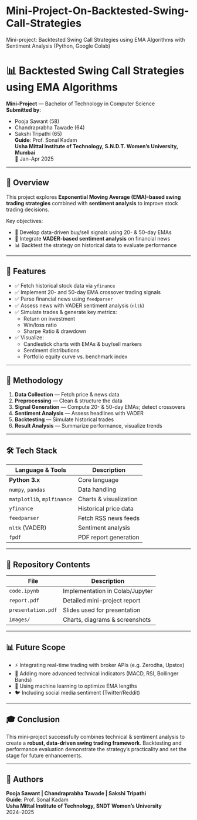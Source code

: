 # Mini-Project-On-Backtested-Swing-Call-Strategies
Mini-project: Backtested Swing Call Strategies using EMA Algorithms with Sentiment Analysis (Python, Google Colab)
# 📊 Backtested Swing Call Strategies using EMA Algorithms

**Mini-Project** — Bachelor of Technology in Computer Science  
**Submitted by**:  
- Pooja Sawant (58)  
- Chandraprabha Tawade (64)  
- Sakshi Tripathi (65)  
**Guide**: Prof. Sonal Kadam  
**Usha Mittal Institute of Technology, S.N.D.T. Women’s University, Mumbai**  
📅 Jan–Apr 2025

---

## 📜 Overview
This project explores **Exponential Moving Average (EMA)-based swing trading strategies** combined with **sentiment analysis** to improve stock trading decisions.

Key objectives:
- 🧠 Develop data-driven buy/sell signals using 20- & 50-day EMAs
- 📰 Integrate **VADER-based sentiment analysis** on financial news
- 📊 Backtest the strategy on historical data to evaluate performance

---

## 🎯 Features
- ✅ Fetch historical stock data via `yfinance`
- ✅ Implement 20- and 50-day EMA crossover trading signals
- ✅ Parse financial news using `feedparser`
- ✅ Assess news with VADER sentiment analysis (`nltk`)
- ✅ Simulate trades & generate key metrics:
  - Return on investment
  - Win/loss ratio
  - Sharpe Ratio & drawdown
- ✅ Visualize:
  - Candlestick charts with EMAs & buy/sell markers
  - Sentiment distributions
  - Portfolio equity curve vs. benchmark index

---

## 🧠 Methodology
1. **Data Collection** — Fetch price & news data
2. **Preprocessing** — Clean & structure the data
3. **Signal Generation** — Compute 20- & 50-day EMAs; detect crossovers
4. **Sentiment Analysis** — Assess headlines with VADER
5. **Backtesting** — Simulate historical trades
6. **Result Analysis** — Summarize performance, visualize trends

---

## 🛠️ Tech Stack
| Language & Tools | Description |
|------------------|-------------|
| **Python 3.x** | Core language |
| `numpy`, `pandas` | Data handling |
| `matplotlib`, `mplfinance` | Charts & visualization |
| `yfinance` | Historical price data |
| `feedparser` | Fetch RSS news feeds |
| `nltk` (VADER) | Sentiment analysis |
| `fpdf` | PDF report generation |

---

## 📂 Repository Contents
| File | Description |
|------------|------------|
| `code.ipynb` | Implementation in Colab/Jupyter |
| `report.pdf` | Detailed mini-project report |
| `presentation.pdf` | Slides used for presentation |
| `images/` | Charts, diagrams & screenshots |

---

## 📊 Future Scope
- ⚡ Integrating real-time trading with broker APIs (e.g. Zerodha, Upstox)
- 🤖 Adding more advanced technical indicators (MACD, RSI, Bollinger Bands)
- 🧠 Using machine learning to optimize EMA lengths
- 🐦 Including social media sentiment (Twitter/Reddit)

---

## 🎓 Conclusion
This mini-project successfully combines technical & sentiment analysis to create a **robust, data-driven swing trading framework**. Backtesting and performance evaluation demonstrate the strategy’s practicality and set the stage for future enhancements.

---

## 👥 Authors
**Pooja Sawant | Chandraprabha Tawade | Sakshi Tripathi**  
**Guide**: Prof. Sonal Kadam  
**Usha Mittal Institute of Technology, SNDT Women’s University**  
2024–2025
